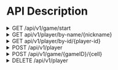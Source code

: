 # API Description


<details>
<summary>GET /api/v1/game/start</summary>

Starts a new TicTacToe game.  

**Return value: GUID** of started game  

</details>

<details>
<summary>GET api/v1/player/by-name/{nickname}</summary>

Get a player by player nickname.  

**Return value: PlayerModel**  
| Name     | Data Type | Description               |
|----------|-----------|---------------------------|
| Id       | GUID      | GUID of player.           |
| Nickname | string    | Nickname of player.       |
| Wins     | int       | Number of player's wins.  |
| Loses    | int       | Number of player's loses. |
| Draws    | int       | Number of player's draws. |
</details>

<details>
<summary>GET api/v1/player/by-id/{player-id}</summary>

Get a player by player id.  

**Return value: PlayerModel**  
| Name     | Data Type | Description               |
|----------|-----------|---------------------------|
| Id       | GUID      | GUID of player.           |
| Nickname | string    | Nickname of player.       |
| Wins     | int       | Number of player's wins.  |
| Loses    | int       | Number of player's loses. |
| Draws    | int       | Number of player's draws. |
</details>

<details>
<summary>POST /api/v1/player</summary>
Creates new player with given nickname.
</details>

<details>
<summary>POST /api/v1/game/{gameID}/{cell}</summary>

***This method needs an authentication but I don't know how to implement it yet.***

Places mark on given cell in specified game by player. Needs parameter **playerID** to execute. 

**Return value: int**, can have next values: 0 - draw, 1 - first player win, 2 - second player win, -1 - game continues.
</details>

<details>
<summary>DELETE /api/v1/player </summary>

Deletes player from database.
</details>
